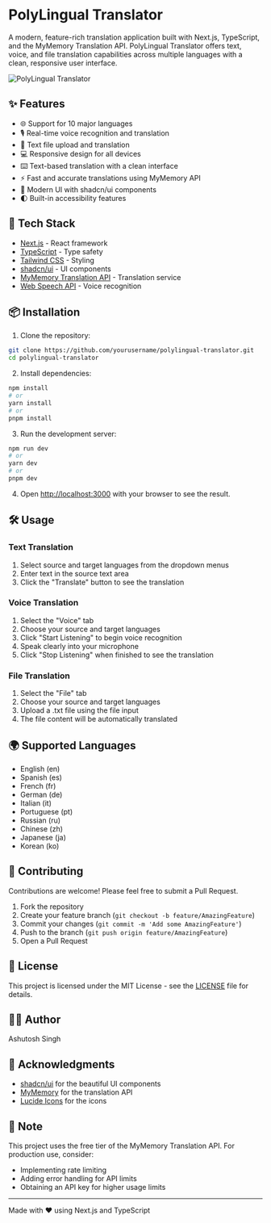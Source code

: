 # PolyLingual Translator

A modern, feature-rich translation application built with Next.js, TypeScript, and the MyMemory Translation API. PolyLingual Translator offers text, voice, and file translation capabilities across multiple languages with a clean, responsive user interface.

![PolyLingual Translator](https://raw.githubusercontent.com/yourusername/polylingual-translator/main/public/screenshot.png)

## ✨ Features

- 🌐 Support for 10 major languages
- 🎙️ Real-time voice recognition and translation
- 📄 Text file upload and translation
- 💻 Responsive design for all devices
- ⌨️ Text-based translation with a clean interface
- ⚡ Fast and accurate translations using MyMemory API
- 🎨 Modern UI with shadcn/ui components
- 🌓 Built-in accessibility features

## 🚀 Tech Stack

- [Next.js](https://nextjs.org/) - React framework
- [TypeScript](https://www.typescriptlang.org/) - Type safety
- [Tailwind CSS](https://tailwindcss.com/) - Styling
- [shadcn/ui](https://ui.shadcn.com/) - UI components
- [MyMemory Translation API](https://mymemory.translated.net/doc/spec.php) - Translation service
- [Web Speech API](https://developer.mozilla.org/en-US/docs/Web/API/Web_Speech_API) - Voice recognition

## 📦 Installation

1. Clone the repository:
```bash
git clone https://github.com/yourusername/polylingual-translator.git
cd polylingual-translator
```

2. Install dependencies:
```bash
npm install
# or
yarn install
# or
pnpm install
```

3. Run the development server:
```bash
npm run dev
# or
yarn dev
# or
pnpm dev
```

4. Open [http://localhost:3000](http://localhost:3000) with your browser to see the result.

## 🛠️ Usage

### Text Translation
1. Select source and target languages from the dropdown menus
2. Enter text in the source text area
3. Click the "Translate" button to see the translation

### Voice Translation
1. Select the "Voice" tab
2. Choose your source and target languages
3. Click "Start Listening" to begin voice recognition
4. Speak clearly into your microphone
5. Click "Stop Listening" when finished to see the translation

### File Translation
1. Select the "File" tab
2. Choose your source and target languages
3. Upload a .txt file using the file input
4. The file content will be automatically translated

## 🌍 Supported Languages

- English (en)
- Spanish (es)
- French (fr)
- German (de)
- Italian (it)
- Portuguese (pt)
- Russian (ru)
- Chinese (zh)
- Japanese (ja)
- Korean (ko)

## 🤝 Contributing

Contributions are welcome! Please feel free to submit a Pull Request.

1. Fork the repository
2. Create your feature branch (`git checkout -b feature/AmazingFeature`)
3. Commit your changes (`git commit -m 'Add some AmazingFeature'`)
4. Push to the branch (`git push origin feature/AmazingFeature`)
5. Open a Pull Request

## 📝 License

This project is licensed under the MIT License - see the [LICENSE](LICENSE) file for details.

## 👨‍💻 Author

Ashutosh Singh

## 🙏 Acknowledgments

- [shadcn/ui](https://ui.shadcn.com/) for the beautiful UI components
- [MyMemory](https://mymemory.translated.net/) for the translation API
- [Lucide Icons](https://lucide.dev/) for the icons

## 📄 Note

This project uses the free tier of the MyMemory Translation API. For production use, consider:
- Implementing rate limiting
- Adding error handling for API limits
- Obtaining an API key for higher usage limits

---

Made with ❤️ using Next.js and TypeScript